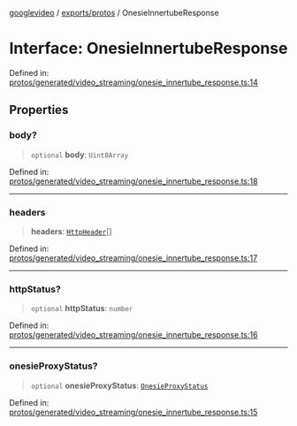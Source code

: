 [googlevideo](../../../README.md) / [exports/protos](../README.md) / OnesieInnertubeResponse

# Interface: OnesieInnertubeResponse

Defined in: [protos/generated/video\_streaming/onesie\_innertube\_response.ts:14](https://github.com/LuanRT/googlevideo/blob/d9eb9db82e3516a9a277a77a3d25342e9c5bf127/protos/generated/video_streaming/onesie_innertube_response.ts#L14)

## Properties

### body?

> `optional` **body**: `Uint8Array`

Defined in: [protos/generated/video\_streaming/onesie\_innertube\_response.ts:18](https://github.com/LuanRT/googlevideo/blob/d9eb9db82e3516a9a277a77a3d25342e9c5bf127/protos/generated/video_streaming/onesie_innertube_response.ts#L18)

***

### headers

> **headers**: [`HttpHeader`](HttpHeader.md)[]

Defined in: [protos/generated/video\_streaming/onesie\_innertube\_response.ts:17](https://github.com/LuanRT/googlevideo/blob/d9eb9db82e3516a9a277a77a3d25342e9c5bf127/protos/generated/video_streaming/onesie_innertube_response.ts#L17)

***

### httpStatus?

> `optional` **httpStatus**: `number`

Defined in: [protos/generated/video\_streaming/onesie\_innertube\_response.ts:16](https://github.com/LuanRT/googlevideo/blob/d9eb9db82e3516a9a277a77a3d25342e9c5bf127/protos/generated/video_streaming/onesie_innertube_response.ts#L16)

***

### onesieProxyStatus?

> `optional` **onesieProxyStatus**: [`OnesieProxyStatus`](../enumerations/OnesieProxyStatus.md)

Defined in: [protos/generated/video\_streaming/onesie\_innertube\_response.ts:15](https://github.com/LuanRT/googlevideo/blob/d9eb9db82e3516a9a277a77a3d25342e9c5bf127/protos/generated/video_streaming/onesie_innertube_response.ts#L15)

